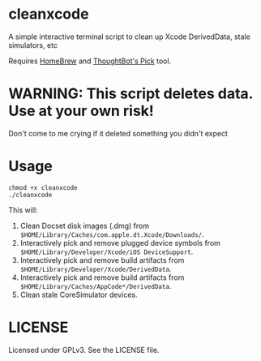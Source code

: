 # cleanxcode
A simple interactive terminal script to clean up Xcode DerivedData, stale simulators, etc

Requires [HomeBrew](http://brew.sh) and  [ThoughtBot's Pick](https://github.com/thoughtbot/pick) tool.

# WARNING: This script deletes data. Use at your own risk!

Don't come to me crying if it deleted something you didn't expect

# Usage

    chmod +x cleanxcode
    ./cleanxcode
 
This will:
    
1. Clean Docset disk images  (.dmg) from `$HOME/Library/Caches/com.apple.dt.Xcode/Downloads/`.
2. Interactively pick and remove plugged device symbols from `$HOME/Library/Developer/Xcode/iOS DeviceSupport`.
3. Interactively pick and remove build artifacts from `$HOME/Library/Developer/Xcode/DerivedData`.
4. Interactively pick and remove build artifacts from `$HOME/Library/Caches/AppCode*/DerivedData`.
5. Clean stale CoreSimulator devices.

# LICENSE

Licensed under GPLv3. See the LICENSE file.
